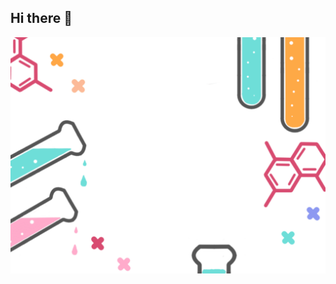 ## Hi there 👋

<!--
**HeavenellF/HeavenellF** is a ✨ _special_ ✨ repository because its `README.md` (this file) appears on your GitHub profile.

Here are some ideas to get you started:

- 🔭 I’m currently working on ...
- 🌱 I’m currently learning ...
- 👯 I’m looking to collaborate on ...
- 🤔 I’m looking for help with ...
- 💬 Ask me about ...
- 📫 How to reach me: ...
- 😄 Pronouns: ...
- ⚡ Fun fact: ...
-->

<picture>
  <source media="(prefers-color-scheme: dark)" srcset="https://raw.githubusercontent.com/HeavenellF/HeavenellF/main/images/background.png">
  <source media="(prefers-color-scheme: light)" srcset="https://raw.githubusercontent.com/HeavenellF/HeavenellF/main/images/background.png">
  <img alt="Shows an illustrated sun in light mode and a moon with stars in dark mode." src="https://raw.githubusercontent.com/HeavenellF/HeavenellF/main/images/background.png">
</picture>
